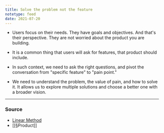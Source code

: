 ```yaml
---
title: Solve the problem not the feature
notetype: feed
date: 2021-07-20
---
```


- Users focus on their needs. They have goals and objectives. And that's their perspective. They are not worried about the product you are building. 

- It is a common thing that users will ask for features, that product should include. 
- In such context, we need to ask the right questions, and pivot the conversation from "specific feature" to "pain point."

- We need to understand the problem, the value of pain, and how to solve it. It allows us to explore multiple solutions and choose a better one with a broader vision.

---

### Source 
- [Linear Method ](https://linear.app/method)
- [[§Product]]
